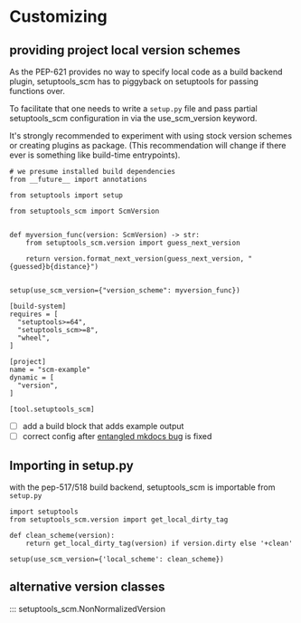 # Customizing

## providing project local version schemes

As the PEP-621 provides no way to specify local code as a build backend plugin,
setuptools_scm has to piggyback on setuptools for passing functions over.

To facilitate that one needs to write a `setup.py` file and
pass partial setuptools_scm configuration in via the use_scm_version keyword.

It's strongly recommended to experiment with using stock version schemes or creating plugins as package.
(This recommendation will change if there ever is something like build-time entrypoints).


``` { .python title="setup.py" file="docs/examples/version_scheme_code/setup.py" }
# we presume installed build dependencies
from __future__ import annotations

from setuptools import setup

from setuptools_scm import ScmVersion


def myversion_func(version: ScmVersion) -> str:
    from setuptools_scm.version import guess_next_version

    return version.format_next_version(guess_next_version, "{guessed}b{distance}")


setup(use_scm_version={"version_scheme": myversion_func})
```


``` { .python title="pyproject.toml" file="docs/examples/version_scheme_code/pyproject.toml" }
[build-system]
requires = [
  "setuptools>=64",
  "setuptools_scm>=8",
  "wheel",
]

[project]
name = "scm-example"
dynamic = [
  "version",
]

[tool.setuptools_scm]
```

- [ ] add a build block that adds example output
- [ ] correct config after [entangled mkdocs bug] is fixed

[entangled mkdocs bug]: https://github.com/entangled/mkdocs-plugin/issues/1




##  Importing in setup.py

with the pep-517/518 build backend, setuptools_scm is importable from `setup.py`

``` { .python title="setup.py" }
import setuptools
from setuptools_scm.version import get_local_dirty_tag

def clean_scheme(version):
    return get_local_dirty_tag(version) if version.dirty else '+clean'

setup(use_scm_version={'local_scheme': clean_scheme})
```



## alternative version classes

::: setuptools_scm.NonNormalizedVersion
